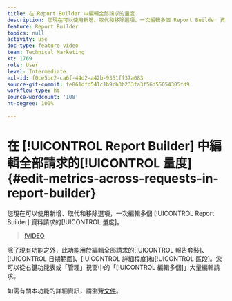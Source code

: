 ```yaml
---
title: 在 Report Builder 中編輯全部請求的量度
description: 您現在可以使用新增、取代和移除選項，一次編輯多個 Report Builder 資料請求的量度。
feature: Report Builder
topics: null
activity: use
doc-type: feature video
team: Technical Marketing
kt: 1769
role: User
level: Intermediate
exl-id: f0ce5bc2-ca6f-44d2-a42b-9351ff37a083
source-git-commit: fe861dfd541c1b9cb3b233fa3f56d55054305fd9
workflow-type: ht
source-wordcount: '108'
ht-degree: 100%

---
```


# 在 [!UICONTROL Report Builder] 中編輯全部請求的[!UICONTROL 量度] {#edit-metrics-across-requests-in-report-builder}

您現在可以使用新增、取代和移除選項，一次編輯多個 [!UICONTROL Report Builder] 資料請求的[!UICONTROL 量度]。

>[!VIDEO](https://video.tv.adobe.com/v/23547/?quality=12)

除了現有功能之外，此功能用於編輯全部請求的[!UICONTROL 報告套裝]、[!UICONTROL 日期範圍]、[!UICONTROL 詳細程度]和[!UICONTROL 區段]。您可以從右鍵功能表或「管理」視窗中的「[!UICONTROL 編輯多個]」大量編輯請求。

如需有關本功能的詳細資訊，請瀏覽[文件](https://experienceleague.adobe.com/docs/analytics/analyze/report-builder/manage-requests/edit-multiple-metrics.html?lang=zh-Hant)。
